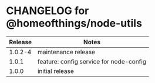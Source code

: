 # CHANGELOG for @homeofthings/node-utils

| Release | Notes                                   |
| ------- | --------------------------------------- |
| 1.0.2-4 | maintenance release                     |
| 1.0.1   | feature: config service for node-config |
| 1.0.0   | initial release                         |
